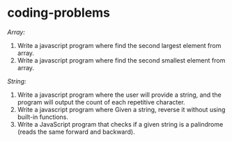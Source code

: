 # coding-problems

*Array:*

1. Write a javascript program where find the second largest element from array.
2. Write a javascript program where find the second smallest element from array.


*String:*

1. Write a javascript program where the user will provide a string, and the program will output the count of each repetitive character.
2. Write a javascript program where Given a string, reverse it without using built-in functions.
3. Write a JavaScript program that checks if a given string is a palindrome (reads the same forward and backward).
